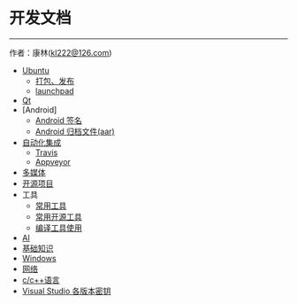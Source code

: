 # 开发文档
----------

作者：康林(kl222@126.com)

- [Ubuntu](ubuntu/ubuntu.md)
  + [打包、发布](ubuntu/package.md)
  + [launchpad](ubuntu/launchpad.md)
- [Qt](qt/qt.md)
- [Android]
  + [Android 签名](android/Signature.md)
  + [Android 归档文件(aar)](android/aar.md)
- [自动化集成](ci/README.md)
  + [Travis](ci/travis/travis.md)
  + [Appveyor](ci/appveyor/Appveyor.md)
- [多媒体](multimedia/Multimedia.md)
- [开源项目](compile/README.md)
- 工具
  + [常用工具](opensource/Tools.md)
  + [常用开源工具](opensource/OpenSourceTools.md)
  + [编译工具使用](compile/tools.md)
- [AI](ai/ai.md)
- [基础知识](base/README.md)
- [Windows](Windows)
- [网络](net/README.md)
- [c/c++语言](c/README.md)
- [Visual Studio 各版本密钥](c/VisualStudioKey.md)